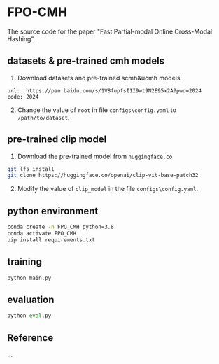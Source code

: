 # FPO-CMH
The source code for the paper "Fast Partial-modal Online Cross-Modal Hashing".

## datasets & pre-trained cmh models
1. Download datasets and pre-trained scmh&ucmh models

```
url:  https://pan.baidu.com/s/1V8fupfsI1I9wt9N2E95x2A?pwd=2024
code: 2024
```

2. Change the value of `root` in file `configs\config.yaml` to `/path/to/dataset`.

## pre-trained clip model
1. Download the pre-trained model from `huggingface.co`

``` bash
git lfs install
git clone https://huggingface.co/openai/clip-vit-base-patch32
```

2. Modify the value of `clip_model` in the file `configs\config.yaml`.

## python environment
``` bash
conda create -n FPO_CMH python=3.8
conda activate FPO_CMH
pip install requirements.txt
```

## training
``` python
python main.py
```
## evaluation
``` python
python eval.py
```

## Reference
...